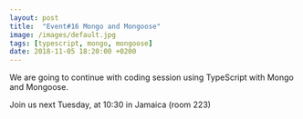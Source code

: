 ```yaml
---
layout: post
title:  "Event#16 Mongo and Mongoose"
image: /images/default.jpg
tags: [typescript, mongo, mongoose]
date: 2018-11-05 18:20:00 +0200
---
```


We are going to continue with coding session using TypeScript with Mongo and Mongoose.[]()

Join us next Tuesday, at 10:30 in Jamaica (room 223)